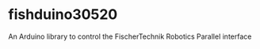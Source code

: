 fishduino30520
==============

An Arduino library to control the FischerTechnik Robotics Parallel interface
